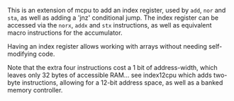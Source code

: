 This is an extension of mcpu to add an index register, used by `add`, `nor` and `sta`, as well as adding a 'jnz' conditional jump. The index register can be accessed via the `norx`, `addx` and `stx` instructions, as well as equivalent macro instructions for the accumulator.

Having an index register allows working with arrays without needing self-modifying code.

Note that the extra four instructions cost a 1 bit of address-width, which leaves only 32 bytes of accessible RAM... see index12cpu which adds two-byte instructions, allowing for a 12-bit address space, as well as a banked memory controller.
